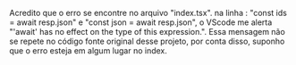 Acredito que o erro se encontre no arquivo "index.tsx". na linha : "const ids = await resp.json" e "const json = await resp.json", o VScode me alerta "'await' has no effect on the type of this expression.". Essa mensagem não se repete no código fonte original desse projeto, por conta disso, suponho que o erro esteja em algum lugar no index.
